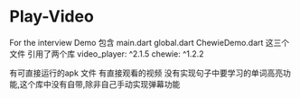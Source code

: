 # Play-Video
For the interview
Demo 包含 main.dart global.dart ChewieDemo.dart 这三个文件
引用了两个库
  video_player: ^2.1.5
  chewie: ^1.2.2
  
有可直接运行的apk 文件 
有直接观看的视频
没有实现句子中要学习的单词高亮功能,这个库中没有自带,除非自己手动实现弹幕功能
